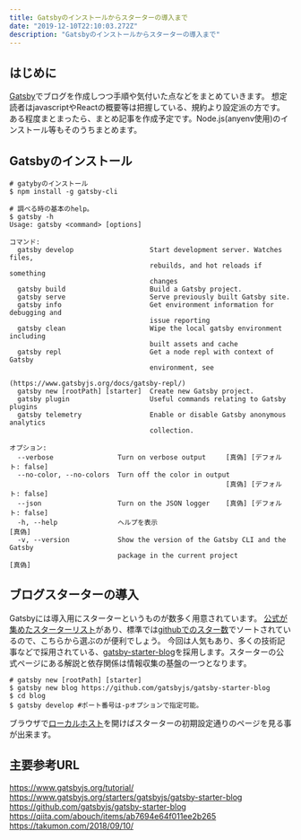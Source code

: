 ```yaml
---
title: Gatsbyのインストールからスターターの導入まで
date: "2019-12-10T22:10:03.272Z"
description: "Gatsbyのインストールからスターターの導入まで"
---
```


## はじめに
[Gatsby](https://www.gatsbyjs.org/)でブログを作成しつつ手順や気付いた点などをまとめていきます。
想定読者はjavascriptやReactの概要等は把握している、規約より設定派の方です。
ある程度まとまったら、まとめ記事を作成予定です。Node.js(anyenv使用)のインストール等もそのうちまとめます。

## Gatsbyのインストール

```shell-session
# gatybyのインストール
$ npm install -g gatsby-cli

# 調べる時の基本のhelp。
$ gatsby -h
Usage: gatsby <command> [options]

コマンド:
  gatsby develop                   Start development server. Watches files,
                                   rebuilds, and hot reloads if something
                                   changes
  gatsby build                     Build a Gatsby project.
  gatsby serve                     Serve previously built Gatsby site.
  gatsby info                      Get environment information for debugging and
                                   issue reporting
  gatsby clean                     Wipe the local gatsby environment including
                                   built assets and cache
  gatsby repl                      Get a node repl with context of Gatsby
                                   environment, see
                                   (https://www.gatsbyjs.org/docs/gatsby-repl/)
  gatsby new [rootPath] [starter]  Create new Gatsby project.
  gatsby plugin                    Useful commands relating to Gatsby plugins
  gatsby telemetry                 Enable or disable Gatsby anonymous analytics
                                   collection.

オプション:
  --verbose                Turn on verbose output     [真偽] [デフォルト: false]
  --no-color, --no-colors  Turn off the color in output
                                                      [真偽] [デフォルト: false]
  --json                   Turn on the JSON logger    [真偽] [デフォルト: false]
  -h, --help               ヘルプを表示                                   [真偽]
  -v, --version            Show the version of the Gatsby CLI and the Gatsby
                           package in the current project                 [真偽]
```

## ブログスターターの導入
Gatsbyには導入用にスターターというものが数多く用意されています。
[公式が集めたスターターリスト](https://www.gatsbyjs.org/starters/?v=2)があり、標準では[githubでのスター数](https://github.com/search?o=desc&q=gatsby+starter&s=stars&type=Repositories)でソートされているので、こちらから選ぶのが便利でしょう。
今回は人気もあり、多くの技術記事などで採用されている、[gatsby-starter-blog](https://www.gatsbyjs.org/starters/gatsbyjs/gatsby-starter-blog/)を採用します。スターターの公式ページにある解説と依存関係は情報収集の基盤の一つとなります。

```shell-session
# gatsby new [rootPath] [starter]
$ gatsby new blog https://github.com/gatsbyjs/gatsby-starter-blog
$ cd blog
$ gatsby develop #ポート番号は-pオプションで指定可能。
```

ブラウザで[ローカルホスト](http://localhost:8000)を開けばスターターの初期設定通りのページを見る事が出来ます。


## 主要参考URL
https://www.gatsbyjs.org/tutorial/  
https://www.gatsbyjs.org/starters/gatsbyjs/gatsby-starter-blog  
https://github.com/gatsbyjs/gatsby-starter-blog  
https://qiita.com/abouch/items/ab7694e64f011ee2b265  
https://takumon.com/2018/09/10/